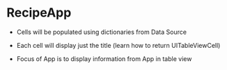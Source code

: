 RecipeApp
=========
+ Cells will be populated using dictionaries from Data Source
+ Each cell will display just the title (learn how to return UITableViewCell) 

+ Focus of App is to display information from App in table view
